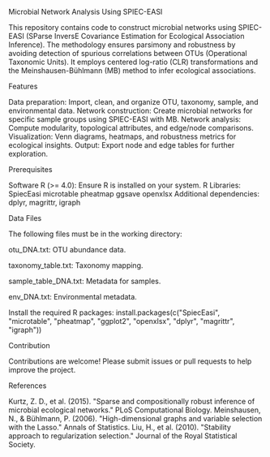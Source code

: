 Microbial Network Analysis Using SPIEC-EASI

This repository contains code to construct microbial networks using SPIEC-EASI (SParse InversE Covariance Estimation for Ecological Association Inference). 
The methodology ensures parsimony and robustness by avoiding detection of spurious correlations between OTUs (Operational Taxonomic Units). 
It employs centered log-ratio (CLR) transformations and the Meinshausen-Bühlmann (MB) method to infer ecological associations.

Features

Data preparation: Import, clean, and organize OTU, taxonomy, sample, and environmental data.
Network construction: Create microbial networks for specific sample groups using SPIEC-EASI with MB.
Network analysis: Compute modularity, topological attributes, and edge/node comparisons.
Visualization: Venn diagrams, heatmaps, and robustness metrics for ecological insights.
Output: Export node and edge tables for further exploration.

Prerequisites

Software
R (>= 4.0): Ensure R is installed on your system.
R Libraries:
SpiecEasi
microtable
pheatmap
ggsave
openxlsx
Additional dependencies: dplyr, magrittr, igraph

Data Files

The following files must be in the working directory:

otu_DNA.txt: OTU abundance data.

taxonomy_table.txt: Taxonomy mapping.

sample_table_DNA.txt: Metadata for samples.

env_DNA.txt: Environmental metadata.

Install the required R packages:
install.packages(c("SpiecEasi", "microtable", "pheatmap", "ggplot2", "openxlsx", "dplyr", "magrittr", "igraph"))

Contribution

Contributions are welcome! Please submit issues or pull requests to help improve the project.

References

Kurtz, Z. D., et al. (2015). "Sparse and compositionally robust inference of microbial ecological networks." PLoS Computational Biology.
Meinshausen, N., & Bühlmann, P. (2006). "High-dimensional graphs and variable selection with the Lasso." Annals of Statistics.
Liu, H., et al. (2010). "Stability approach to regularization selection." Journal of the Royal Statistical Society.
